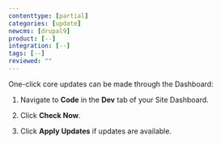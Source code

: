 ```yaml
---
contenttype: [partial]
categories: [update]
newcms: [drupal9]
product: [--]
integration: [--]
tags: [--]
reviewed: ""
---
```


One-click core updates can be made through the Dashboard:

1. Navigate to **<span class="fa fa-code"></span> Code** in the **<span class="fa fa-wrench"></span> Dev** tab of your Site Dashboard.

1. Click **Check Now**.

1. Click **Apply Updates** if updates are available.
